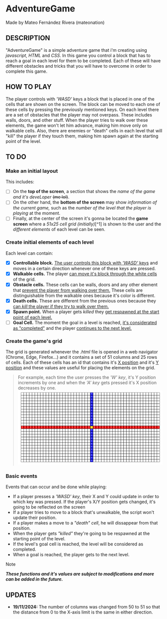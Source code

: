 # AdventureGame
Made by Mateo Fernández Rivera (mateonation)

## DESCRIPTION
"AdventureGame" is a simple adventure game that i'm creating using *javascript*, *HTML* and *CSS*.
In this game you control a block that has to reach a goal in each level for them to be completed. Each of these will have different obstacles and tricks that you will have to overcome in order to complete this game.

## HOW TO PLAY
The player controls with *'WASD'* keys a block that is placed in one of the cells that are shown on the screen. The block can be moved to each one of these cells by pressing the previously mentioned keys.
On each level there are a set of obstacles that the player may not overpass. These includes walls, doors, and other stuff. When the player tries to walk over these elements, the game won't let him advance, making him move only on walkable cells.
Also, there are enemies or "death" cells in each level that will "kill" the player if they touch them, making him spawn again at the starting point of the level.

## TO DO
### Make an initial layout
This includes:
- [ ] On the **top of the screen**, a section that shows the _name of the game and it's deveLoper_ ~~(me lol)~~.
- [ ] On the other hand, the **bottom of the screen** may show _information of the current game,_ such as the _number of the level that the player is playing_ at the moment.
- [ ] Finally, at the center of the screen it's gonna be located the **game screen** where a _51x25 cell grid (initially)_[^1] is shown to the user and the _different elements_ of each level can be seen.

### Create initial elements of each level
Each level can contain:
- [x] **Controllable block.** <ins>The user controls this block with *'WASD'* keys</ins> and moves in a certain direction whenever one of these keys are pressed.
- [x] **Walkable cells.** The player <ins>can move it's block through the white cells</ins> of the grid.
- [x] **Obstacle cells.** These cells can be walls, doors and any other element that <ins>prevent the player from walking over them.</ins> These cells are distinguishable from the walkable ones because it's color is different.
- [x] **Death cells.** These are different from the previous ones because they <ins>can *kill* the player if they try to walk over them.</ins>
- [x] **Spawn point.** When a player gets *killed* they <ins>get respawned at the start point of each level.</ins>
- [ ] **Goal Cell.** The moment the goal in a level is reached, <ins>it's considerated as "completed"</ins> and the player <ins>continues to the next level.</ins>

### Create the game's grid
The grid is generated whenever the *.html* file is opened in a web navigator (Chrome, Edge, Firefox...) and it contains a set of 51 columns and 25 rows of cells.
Each of these cells has an id that contains it's <ins>X position</ins> and it's <ins>Y position</ins> and these values are useful for placing the elements on the grid.
> For example, each time the user presses the *'W' key*, it's Y position increments by one and when the *'A' key* gets pressed it's X position decreases by one.
![50x25 grid with Y and X axis highlighted in red and blue respectively. Position 0 for both axis is highlighted in gold color.](img/readme/xygrid.png)

### Basic events
Events that can occur and be done while playing:
- If a player presses a *'WASD' key*, their X and Y could update in order to which key was pressed. If the player's X/Y position gets changed, it's going to be reflected on the screen
- If a player tries to move to a block that's unwalkable, the script won't update their position.
- If a player makes a move to a *"death" cell*, he will dissappear from that position.
- When the player gets *"killed"* they're going to be respawned at the starting point of the level.
- If the level's goal cell is reached, the level will be considered as completed.
- When a goal is reached, the player gets to the next level.

> [!NOTE]
> ***These functions and it's values are subject to modifications and more can be added in the future.***

## UPDATES
- **19/11/2024:** The number of columns was changed from 50 to 51 so that the distance from 0 to the X-axis limit is the same in either direction.